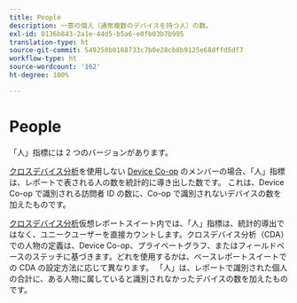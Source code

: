 ```yaml
---
title: People
description: 一意の個人（通常複数のデバイスを持つ人）の数。
exl-id: 0136b843-2a1e-44d5-b5a6-e0fb03b7b995
translation-type: ht
source-git-commit: 549258b0168733c7b0e28cb8b9125e68dffd5df7
workflow-type: ht
source-wordcount: '162'
ht-degree: 100%

---
```


# People

「人」指標には 2 つのバージョンがあります。

[クロスデバイス分析](../cda/overview.md)を使用しない [Device Co-op](https://docs.adobe.com/content/help/ja-JP/device-co-op/using/data/people.html) のメンバーの場合、「人」指標は、レポートで表される人の数を統計的に導き出した数です。 これは、Device Co-op で識別される訪問者 ID の数に、Co-op で識別されないデバイスの数を加えたものです。

[クロスデバイス分析](../cda/overview.md)仮想レポートスイート内では、「人」指標は、統計的導出ではなく、ユニークユーザーを直接カウントします。クロスデバイス分析（CDA）での人物の定義は、Device Co-op、プライベートグラフ、またはフィールドベースのステッチに基づきます。どれを使用するかは、ベースレポートスイートでの CDA の設定方法に応じて異なります。 「人」は、レポートで識別された個人の合計に、ある人物に属していると識別されなかったデバイスの数を加えたものです。
